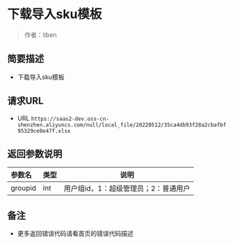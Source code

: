 # 下载导入sku模板

> 作者：liben

## 简要描述

- 下载导入sku模板

## 请求URL
-  URL ` https://saas2-dev.oss-cn-shenzhen.aliyuncs.com/null/local_file/20220512/35ca4db93f28a2cbafbf95329ce8e47f.xlsx `
  

## 返回参数说明 

|参数名|类型|说明|
|:-----  |:-----|-----                           |
|groupid |int   |用户组id，1：超级管理员；2：普通用户  |

## 备注 

- 更多返回错误代码请看首页的错误代码描述